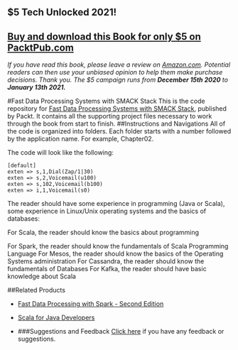 ## $5 Tech Unlocked 2021!
[Buy and download this Book for only $5 on PacktPub.com](https://www.packtpub.com/product/fast-data-processing-systems-with-smack-stack/9781786467201)
-----
*If you have read this book, please leave a review on [Amazon.com](https://www.amazon.com/gp/product/1786467208).     Potential readers can then use your unbiased opinion to help them make purchase decisions. Thank you. The $5 campaign         runs from __December 15th 2020__ to __January 13th 2021.__*


#Fast Data Processing Systems with SMACK Stack
This is the code repository for [Fast Data Processing Systems with SMACK Stack](https://www.packtpub.com/big-data-and-business-intelligence/fast-data-processing-systems-smack-stack?utm_source=github&utm_medium=repository&utm_campaign=9781786467201), published by Packt. It contains all the supporting project files necessary to work through the book from start to finish.
##Instructions and Navigations
All of the code is organized into folders. Each folder starts with a number followed by the application name. For example, Chapter02.



The code will look like the following:
```
[default]
exten => s,1,Dial(Zap/1|30)
exten => s,2,Voicemail(u100)
exten => s,102,Voicemail(b100)
exten => i,1,Voicemail(s0)
```

The reader should have some experience in programming (Java or Scala), some experience in Linux/Unix operating systems and the basics of databases:

For Scala, the reader should know the basics about programming


For Spark, the reader should know the fundamentals of Scala Programming Language
For Mesos, the reader should know the basics of the Operating Systems administration
For Cassandra, the reader should know the fundamentals of Databases
For Kafka, the reader should have basic knowledge about Scala

##Related Products
* [Fast Data Processing with Spark - Second Edition](https://www.packtpub.com/big-data-and-business-intelligence/fast-data-processing-spark-second-edition?utm_source=github&utm_medium=repository&utm_campaign=9781784392574)

* [Scala for Java Developers](https://www.packtpub.com/application-development/scala-java-developers?utm_source=github&utm_medium=repository&utm_campaign=9781783283637)

* []()
###Suggestions and Feedback
[Click here](https://docs.google.com/forms/d/e/1FAIpQLSe5qwunkGf6PUvzPirPDtuy1Du5Rlzew23UBp2S-P3wB-GcwQ/viewform) if you have any feedback or suggestions.
